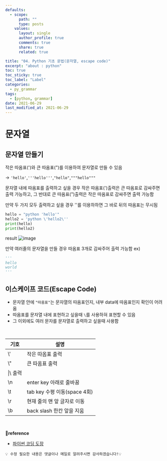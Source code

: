 ```yaml
---
defaults:
  - scope:
      path: ""
      type: posts
    values:
      layout: single
      author_profile: true
      comments: true
      share: true
      related: true

title: "04. Python 기초 문법(문자열, escape code)"
excerpt: "about : python"
toc: true
toc_sticky: true
toc_label: "Label"
categories:
  - py_grammar
tags:
  - [python, grammar]
date: 2021-06-29
last_modified_at: 2021-06-29
---
```


# 문자열

## 문자열 만들기
작은 따옴표(')와 큰 따옴표(")를 이용하여 문자열로 만들 수 있음

→ `'hello'`,`'''hello'''`,`"hello"`,`"""hello"""`

문자열 내에 따옴표를 출력하고 싶을 경우 
작은 따옴표(')출력은 큰 따옴표로 감싸주면 출력 가능하고, 그 반대로 큰 따옴표(")출력은 작은 따옴표로 감싸주면 출력 가능함

만약 두 가지 모두 출력하고 싶을 경우 '\'를 이용하하면 그 바로 뒤의 따옴표는 무시됨

```python
hello = "python 'hello'"
hello2 = 'python \'hello2\''
print(hello)
print(hello2)
```
result
![image](https://user-images.githubusercontent.com/77658029/123723211-e3162100-d8c4-11eb-88d1-75609a015e41.png)

만약 여러줄의 문자열을 만들 경우 따옴표 3개로 감싸주어 출력 가능함
ex)
```python
'''
hello
world
'''
```

## 이스케이프 코드(Escape Code)

- 문자열 안에 `"따옴표"`는 문자열의 따옴표인지, 내부 data에 따옴표인지 확인이 어려움
- 따옴표를 문자열 내에 표현하고 싶을때 `\`를 사용하혀 표현할 수 있음
- 그 이외에도 여러 문자를 문자열로 출력하고 싶을때 사용함

<br>

|기호|설명|
|---|---|
|\\'|작은 따옴표 출력|
|\\"|큰 따옴표 출력|
|\\|\ 출력|
|\n|enter key 아래로 줄바꿈|
|\t|tab key 수평 이동(space 4회)|
|\r|현재 줄의 맨 앞 글자로 이동|
|\b|back slash 한칸 앞을 지움|

<br>

**📌reference**
- [파이썬 코딩 도장](https://dojang.io/course/view.php?id=7)

```
💡 수정 필요한 내용은 댓글이나 메일로 알려주시면 감사하겠습니다!💡 
```